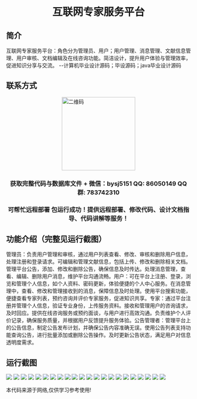 <p><h1 align="center">互联网专家服务平台</h1></p>

## 简介
互联网专家服务平台：角色分为管理员、用户；用户管理、消息管理、文献信息管理、用户审核、文档编辑及在线咨询功能。简洁设计，提升用户体验与管理效率，促进知识分享与交流。    --计算机毕业设计源码；毕设源码；java毕业设计源码


## 联系方式
<img src="https://bs-1329754181.cos.ap-shanghai.myqcloud.com/wx.jpg" alt="二维码" style="display: block; margin: 0 auto;" width="200px">
<p><h3 align="center">获取完整代码与数据库文件 + 微信：bysj5151 QQ: 86050149 QQ群: 783742310</h3></p>
<p><h3 align="center">可帮忙远程部署 包运行成功！提供远程部署、修改代码、设计文档指导、代码讲解等服务！</h3></p>

## 功能介绍（完整见运行截图）
管理员：负责用户管理和审核，通过用户列表查看、修改、审核和删除用户信息，处理注册和登录请求。可编辑和管理文献信息，包括上传、修改和删除相关文档。管理平台公告，添加、修改和删除公告，确保信息及时传达。处理消息管理，查看、编辑、删除用户消息，维护平台沟通流畅。用户：可在平台上注册、登录，浏览和管理个人信息，如个人资料、密码更新，体验便捷的个人中心服务。在消息管理中，查看、修改和管理接收到的消息，保障信息及时处理。使用平台搜索功能，便捷查看专家列表，预约咨询并评价专家服务，促进知识共享。专家：通过平台注册并管理个人信息，验证专业身份，上传服务资料。接收和管理用户的咨询请求，及时回应。提供在线咨询服务或预约面谈，与用户进行高效沟通。负责维护个人评价记录，确保服务质量，并根据用户反馈提升服务体验。公告管理者：管理平台上的公告信息，制定公告发布计划，并确保公告内容准确无误。使用公告列表支持功能查询公告，进行批量添加或删除公告操作。及时更新公告状态，满足用户对信息透明度需求。


## 运行截图
![](https://bs-1329754181.cos.ap-shanghai.myqcloud.com/ssm/InternetExpertServicePlatform/img/001.jpg)
![](https://bs-1329754181.cos.ap-shanghai.myqcloud.com/ssm/InternetExpertServicePlatform/img/002.jpg)
![](https://bs-1329754181.cos.ap-shanghai.myqcloud.com/ssm/InternetExpertServicePlatform/img/003.jpg)
![](https://bs-1329754181.cos.ap-shanghai.myqcloud.com/ssm/InternetExpertServicePlatform/img/004.jpg)
![](https://bs-1329754181.cos.ap-shanghai.myqcloud.com/ssm/InternetExpertServicePlatform/img/005.jpg)
![](https://bs-1329754181.cos.ap-shanghai.myqcloud.com/ssm/InternetExpertServicePlatform/img/006.jpg)
![](https://bs-1329754181.cos.ap-shanghai.myqcloud.com/ssm/InternetExpertServicePlatform/img/007.jpg)
![](https://bs-1329754181.cos.ap-shanghai.myqcloud.com/ssm/InternetExpertServicePlatform/img/008.jpg)
![](https://bs-1329754181.cos.ap-shanghai.myqcloud.com/ssm/InternetExpertServicePlatform/img/009.jpg)
![](https://bs-1329754181.cos.ap-shanghai.myqcloud.com/ssm/InternetExpertServicePlatform/img/010.jpg)
![](https://bs-1329754181.cos.ap-shanghai.myqcloud.com/ssm/InternetExpertServicePlatform/img/011.jpg)
![](https://bs-1329754181.cos.ap-shanghai.myqcloud.com/ssm/InternetExpertServicePlatform/img/012.jpg)
![](https://bs-1329754181.cos.ap-shanghai.myqcloud.com/ssm/InternetExpertServicePlatform/img/013.jpg)
![](https://bs-1329754181.cos.ap-shanghai.myqcloud.com/ssm/InternetExpertServicePlatform/img/014.jpg)
![](https://bs-1329754181.cos.ap-shanghai.myqcloud.com/ssm/InternetExpertServicePlatform/img/015.jpg)
![](https://bs-1329754181.cos.ap-shanghai.myqcloud.com/ssm/InternetExpertServicePlatform/img/016.jpg)
![](https://bs-1329754181.cos.ap-shanghai.myqcloud.com/ssm/InternetExpertServicePlatform/img/017.jpg)
![](https://bs-1329754181.cos.ap-shanghai.myqcloud.com/ssm/InternetExpertServicePlatform/img/018.jpg)
![](https://bs-1329754181.cos.ap-shanghai.myqcloud.com/ssm/InternetExpertServicePlatform/img/019.jpg)
![](https://bs-1329754181.cos.ap-shanghai.myqcloud.com/ssm/InternetExpertServicePlatform/img/020.jpg)
![](https://bs-1329754181.cos.ap-shanghai.myqcloud.com/ssm/InternetExpertServicePlatform/img/021.jpg)
![](https://bs-1329754181.cos.ap-shanghai.myqcloud.com/ssm/InternetExpertServicePlatform/img/022.jpg)

<p>本代码来源于网络,仅供学习参考使用!</p>
